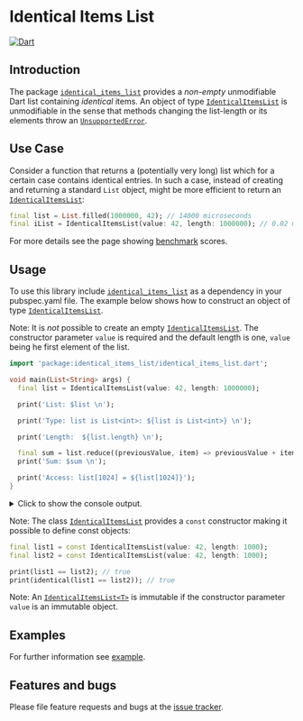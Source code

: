 
# Identical Items List
[![Dart](https://github.com/simphotonics/identical_items_list/actions/workflows/dart.yml/badge.svg)](https://github.com/simphotonics/identical_items_list/actions/workflows/dart.yml)


## Introduction

The package [`identical_items_list`][identical_items_list] provides
a *non-empty* unmodifiable Dart list containing *identical*
items. An object of type [`IdenticalItemsList`][IdenticalItemsList] is
unmodifiable in the sense that methods changing the list-length or its
elements throw an [`UnsupportedError`][UnsupportedError].


## Use Case

Consider a function that returns a (potentially very long) list which
for a certain case contains identical entries. In such a case,
instead of creating and returning a standard `List` object,
might be more efficient to return an
[`IdenticalItemsList`][IdenticalItemsList]:
```Dart
final list = List.filled(1000000, 42); // 14000 microseconds
final iList = IdenticalItemsList(value: 42, length: 1000000); // 0.02 microseconds
```
For more details see the page showing [benchmark][benchmark] scores.


## Usage

To use this library include [`identical_items_list`][identical_items_list]
as a dependency in your pubspec.yaml file. The
example below shows how to construct an object of type
[`IdenticalItemsList`][IdenticalItemsList].

Note: It is *not* possible to create an
empty [`IdenticalItemsList`][IdenticalItemsList]. The constructor parameter
`value` is required and the default length is one, `value` being he first
element of the list.

```Dart
import 'package:identical_items_list/identical_items_list.dart';

void main(List<String> args) {
  final list = IdenticalItemsList(value: 42, length: 1000000);

  print('List: $list \n');

  print('Type: list is List<int>: ${list is List<int>} \n');

  print('Length:  ${list.length} \n');

  final sum = list.reduce((previousValue, item) => previousValue + item);
  print('Sum: $sum \n');

  print('Access: list[1024] = ${list[1024]}');
}
```

<details> <summary> Click to show the console output. </summary>

```Console
$ dart example/bin/example.dart
List: [42, 42, 42, 42, 42, ..., 42, 42]

Type: is List<int>: true

Length: 1000000

Sum: 42000000

Access: list[1024] = 42
```
</details>

Note: The class [`IdenticalItemsList`][IdenticalItemsList] provides a `const`
constructor making it possible to define const objects:
```Dart
final list1 = const IdenticalItemsList(value: 42, length: 1000);
final list2 = const IdenticalItemsList(value: 42, length: 1000);

print(list1 == list2); // true
print(identical(list1 == list2)); // true
```

Note: An [`IdenticalItemsList<T>`][IdenticalItemsList] is immutable if the
constructor parameter `value` is an immutable object.

## Examples

For further information see [example].

## Features and bugs

Please file feature requests and bugs at the [issue tracker].

[issue tracker]: https://github.com/simphotonics/identical_items_list/issues

[benchmark]: https://github.com/simphotonics/identical_items_list/tree/main/benchmark

[collections]: https://api.dart.dev/stable/dart-collection/dart-collection-library.html

[example]: https://github.com/simphotonics/identical_items_list/tree/main/example

[identical_items_list]: https://pub.dev/packages/identical_items_list

[IdenticalItemsList]: https://pub.dev/documentation/identical_items_list/latest/identical_items_list/IdenticalItemsList-class.html

[IdenticalItemsIterable]: https://pub.dev/documentation/identical_items_list/latest/identical_items_list/IdenticalItemsIterable-class.html

[IdenticalItemsIterator]: https://pub.dev/documentation/identical_items_list/latest/identical_items_list/IdenticalItemsIterator-class.html

[List]:https://api.dart.dev/dart-core/List-class.html

[UnsupportedError]: https://api.dart.dev/dart-core/UnsupportedError-class.html